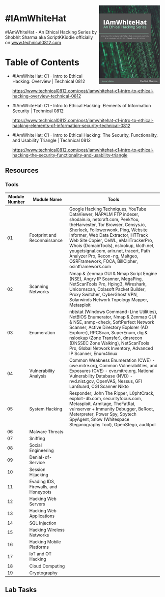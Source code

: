 <a href="https://www.technical0812.com"><img src="frontcover.png" alt="Mastering spaCy" height="256px" align="right"></a>


# #IAmWhiteHat
#IAmWhiteHat - An Ethical Hacking Series by Shobhit Sharma aka ScriptKKiddie officially on www.technical0812.com


# Table of Contents


- #IAmWhiteHat: C1 - Intro to Ethical Hacking: Overview | Technical 0812 

  https://www.technical0812.com/post/iamwhitehat-c1-intro-to-ethical-hacking-overview-technical-0812

- #IAmWhiteHat: C1 - Intro to Ethical Hacking: Elements of Information Security | Technical 0812 

  https://www.technical0812.com/post/iamwhitehat-c1-intro-to-ethical-hacking-elements-of-information-security-technical-0812
  
- #IAmWhiteHat: C1 - Intro to Ethical Hacking: The Security, Functionality, and Usability Triangle | Technical 0812
  
  https://www.technical0812.com/post/iamwhitehat-c1-intro-to-ethical-hacking-the-security-functionality-and-usability-triangle
  
  
## Resources 

### Tools

Module Number | Module Name | Tools
------------- | ----------- | -----
01 | Footprint and Reconnaissance | Google Hacking Techniques, YouTube DataViewer, NAPALM FTP indexer, shodain.io, netcraft.com, PeekYou, theHarvester, Tor Browser, Censys.io, Sherlock, Followerwonk, Ping, Website Informer, Web Data Extractor, HTTrack Web Site Copier, CeWL, eMailTrackerPro, Whois (DomainTools), nslookup, kloth.net, yougetsignal.com, arin.net, tracert, Path Analyzer Pro, Recon-ng, Maltgeo, OSRFramework, FOCA, BillCipher, osintframework.com
02 | Scanning Networks | Nmap & Zenmap GUI & Nmap Script Engine (NSE), Angry IP Scanner, MegaPing, NetScanTools Pro, Hping3, Wireshark, Unicornscan, Colasoft Packet Builder, Proxy Switcher, CyberGhost VPN, Solarwinds Network Topology Mapper, Metasploit
03 | Enumeration | nbtstat (Windows Command-Line Utilities), NetBIOS Enumerator, Nmap & Zenmap GUI & NSE, snmp-check, SoftPerfect Network Scanner, Active Directory Explorer (AD Explorer), RPCScan, SuperEnum, dig & nslookup (Zone Transfer), dnsrecon (DNSSEC Zone Walking), NetScanTools Pro, Global Network Inventory, Advanced IP Scanner, Enum4linux
04 | Vulnerability Analysis | Common Weakness Enumeration (CWE) - cwe.mitre.org, Common Vulnerabilities, and Exposures (CVE) - cve.mitre.org, National Vulnerability Database (NVD) - nvd.nist.gov, OpenVAS, Nessus, GFI LanGuard, CGI Scanner Nikto
05 | System Hacking | Responder, John The Ripper, L0phtCrack, exploit-db.com, securityfocus.com, Metasploit, Armitage, TheFatRat, vulnserver + Immunity Debugger, BeRoot, Meterpreter, Power Spy, Spytech SpyAgent, Snow (Whitespace Steganography Tool), OpenStego, auditpol
06 | Malware Threats
07 | Sniffing
08 | Social Engineering
09 | Denial-of-Service
10 | Session Hijacking 
11 | Evading IDS, Firewalls, and Honeypots
12 | Hacking Web Servers
13 | Hacking Web Applications 
14 | SQL Injection
15 | Hacking Wireless Networks
16 | Hacking Mobile Platforms
17 | IoT and OT Hacking
18 | Cloud Computing
19 | Cryptography

## Lab Tasks

